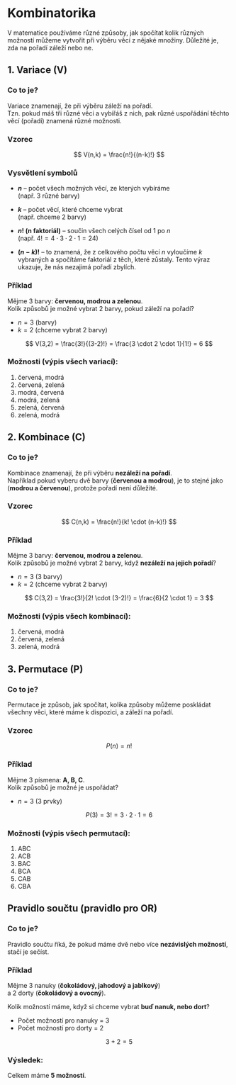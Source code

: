 # Kombinatorika

V matematice používáme různé způsoby, jak spočítat kolik různých možností můžeme vytvořit při výběru věcí z nějaké množiny. Důležité je, zda na pořadí záleží nebo ne.

## 1. Variace (V)

### Co to je?

Variace znamenají, že při výběru záleží na pořadí.  
Tzn. pokud máš tři různé věci a vybířáš z nich, pak různé uspořádání těchto věcí (pořadí) znamená různé možnosti.

### Vzorec
$$
V(n,k) = \frac{n!}{(n-k)!}
$$

### Vysvětlení symbolů
- **$n$** – počet všech možných věcí, ze kterých vybíráme  
  (např. 3 různé barvy)  

- **$k$** – počet věcí, které chceme vybrat  
  (např. chceme 2 barvy)  

- **$n!$ (n faktoriál)** – součin všech celých čísel od 1 po $n$  
  (např. $4! = 4 \cdot 3 \cdot 2 \cdot 1 = 24$)  

- **$(n-k)!$** – to znamená, že z celkového počtu věcí $n$ vyloučíme $k$ vybraných a spočítáme faktoriál z těch, které zůstaly. Tento výraz ukazuje, že nás nezajimá pořadí zbylích.

### Příklad

Mějme 3 barvy: **červenou, modrou a zelenou**.  
Kolik způsobů je možné vybrat 2 barvy, pokud záleží na pořadí?

- $n = 3$ (barvy)  
- $k = 2$ (chceme vybrat 2 barvy)

$$
V(3,2) = \frac{3!}{(3-2)!} = \frac{3 \cdot 2 \cdot 1}{1!} = 6
$$

### Možnosti (výpis všech variací):
1. červená, modrá  
2. červená, zelená  
3. modrá, červená  
4. modrá, zelená  
5. zelená, červená  
6. zelená, modrá

## 2. Kombinace (C)

### Co to je?

Kombinace znamenají, že při výběru **nezáleží na pořadí**.  
Například pokud vyberu dvě barvy (**červenou a modrou**), je to stejné jako (**modrou a červenou**), protože pořadí není důležité.

### Vzorec
$$
C(n,k) = \frac{n!}{k! \cdot (n-k)!}
$$

### Příklad
Mějme 3 barvy: **červenou, modrou a zelenou**.  
Kolik způsobů je možné vybrat 2 barvy, když **nezáleží na jejich pořadí**?

- $n = 3$ (3 barvy)  
- $k = 2$ (chceme vybrat 2 barvy)

$$
C(3,2) = \frac{3!}{2! \cdot (3-2)!} = \frac{6}{2 \cdot 1} = 3
$$

### Možnosti (výpis všech kombinací):
1. červená, modrá  
2. červená, zelená  
3. zelená, modrá

## 3. Permutace (P)

### Co to je?

Permutace je způsob, jak spočítat, kolika způsoby můžeme poskládat všechny věci, které máme k dispozici, a záleží na pořadí.

### Vzorec
$$
P(n) = n!
$$

### Příklad
Mějme 3 písmena: **A, B, C**.  
Kolik způsobů je možné je uspořádat?

- $n = 3$ (3 prvky)

$$
P(3) = 3! = 3 \cdot 2 \cdot 1 = 6
$$

### Možnosti (výpis všech permutací):
1. ABC  
2. ACB  
3. BAC  
4. BCA  
5. CAB  
6. CBA

## Pravidlo součtu (pravidlo pro OR)

### Co to je?
Pravidlo součtu říká, že pokud máme dvě nebo více **nezávislých možností**, stačí je sečíst.

### Příklad

Mějme 3 nanuky (**čokoládový, jahodový a jablkový**)  
a 2 dorty (**čokoládový a ovocný**).  

Kolik možností máme, když si chceme vybrat **buď nanuk, nebo dort**?

- Počet možností pro nanuky = 3  
- Počet možností pro dorty = 2  

$$
3 + 2 = 5
$$

### Výsledek:
Celkem máme **5 možností**.



